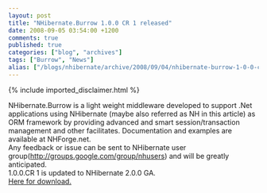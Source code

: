 ```yaml
---
layout: post
title: "NHibernate.Burrow 1.0.0 CR 1 released"
date: 2008-09-05 03:54:00 +1200
comments: true
published: true
categories: ["blog", "archives"]
tags: ["Burrow", "News"]
alias: ["/blogs/nhibernate/archive/2008/09/04/nhibernate-burrow-1-0-0-cr-1-released.aspx"]
---
```

<!-- more -->
{% include imported_disclaimer.html %}
<p>NHibernate.Burrow is a light weight middleware developed to support
.Net applications using NHibernate (maybe also referred as NH in this
article) as ORM framework by providing advanced and smart
session/transaction management and other facilitates. Documentation and
examples are available at NHForge.net. &nbsp;<br />
Any feedback or issue can be sent to NHibernate user group(<a href="http://groups.google.com/group/nhusers" target="_new">http://groups.google.com/group/nhusers</a>) and will be greatly anticipated. &nbsp;<br />
1.0.0.CR 1 is updated to NHibernate 2.0.0 GA.&nbsp;<br /><a href="http://sourceforge.net/project/showfiles.php?group_id=216446">Here for download.</a></p>
